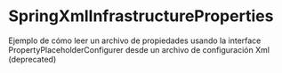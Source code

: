 # SpringXmlInfrastructureProperties
Ejemplo de cómo leer un archivo de propiedades usando la interface PropertyPlaceholderConfigurer desde un archivo de configuración Xml (deprecated)
